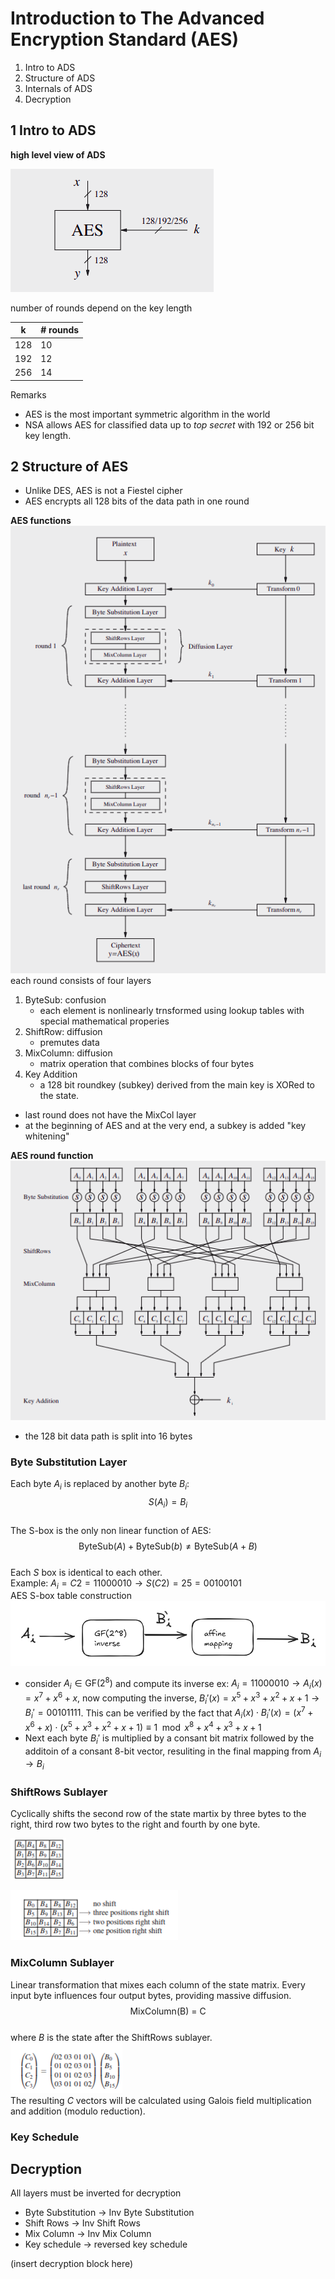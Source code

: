 # Introduction to The Advanced Encryption Standard (AES)

1) Intro to ADS
2) Structure of ADS
3) Internals of ADS
4) Decryption

## 1 Intro to ADS

**high level view of ADS**  

![alt text](/images/aesHighLevel.png)

number of rounds depend on the key length

| k   | # rounds |
| --- | -------- |
| 128 | 10       |
| 192 | 12       |
| 256 | 14       |

Remarks

- AES is the most important symmetric algorithm in the world
- NSA allows AES for classified data up to *top secret* with 192 or 256 bit key length.

## 2 Structure of AES

- Unlike DES, AES is not a Fiestel cipher
- AES encrypts all 128 bits of the data path in one round  

**AES functions**  
![image](/images/aesBlock.png)  
each round consists of four layers

1) ByteSub: confusion
    - each element is nonlinearly trnsformed using lookup tables with special mathematical properies
2) ShiftRow: diffusion
    - premutes data
3) MixColumn: diffusion
    - matrix operation that combines blocks of four bytes
4) Key Addition
    - a 128 bit roundkey (subkey) derived from the main key is XORed to the state.

- last round does not have the MixCol layer  
- at the beginning of AES and at the very end, a subkey is added "key whitening"

**AES round function**  
![alt text](/images/image.png)  

- the 128 bit data path is split into 16 bytes

### Byte Substitution Layer

Each byte $A_i$ is replaced by another byte $B_i$:  
$$S(A_i) = B_i$$  
The S-box is the only non linear function of AES:
$$\text{ByteSub}(A)+\text{ByteSub}(b) \neq \text{ByteSub}(A+B)$$  
Each $S$ box is identical to each other.  
Example: $A_i = C2 = 1100 0010 \rightarrow S(C2) = 25 = 0010 0101$  
AES S-box table construction  
![alt text](/images/image-3.png)  

- consider $A_i \in \text{GF}(2^8)$ and compute its inverse
ex: $A_i = 1100 0010 \rightarrow A_i(x) = x^7 +x^6+x$, now computing the inverse, $B_i '(x) = x^5 + x^3 +x^2 + x + 1 \rightarrow B_i' = 0010 1111$. This can be verified by the fact that $A_i(x) \cdot B_i'(x) = (x^7 +x^6 + x) \cdot (x^5 + x^3 +x^2 + x + 1) \equiv 1 \mod x^8 + x^4 + x^3 + x + 1$  
- Next each byte $B_i'$ is multiplied by a consant bit matrix followed by the additoin of a consant 8-bit vector, resuliting in the final mapping from $A_i \rightarrow B_i$

### ShiftRows Sublayer

Cyclically shifts the second row of the state martix by three bytes to the right, third row two bytes to the right and fourth by one byte.

![alt text](/images/image-1.png)

![alt text](/images/image-2.png)

### MixColumn Sublayer

Linear transformation that mixes each column of the state matrix. Every input byte influences four output bytes, providing massive diffusion.
$$\text{MixColumn(B) = C}$$  
where $B$ is the state after the ShiftRows sublayer.  
![alt text](/images/image-4.png)  
The resulting $C$ vectors will be calculated using Galois field multiplication and addition (modulo reduction).  

### Key Schedule



## Decryption
All layers must be inverted for decryption
- Byte Substitution -> Inv Byte  Substitution
- Shift Rows -> Inv Shift Rows 
- Mix Column -> Inv Mix Column
- Key schedule -> reversed key schedule

(insert decryption block here)



